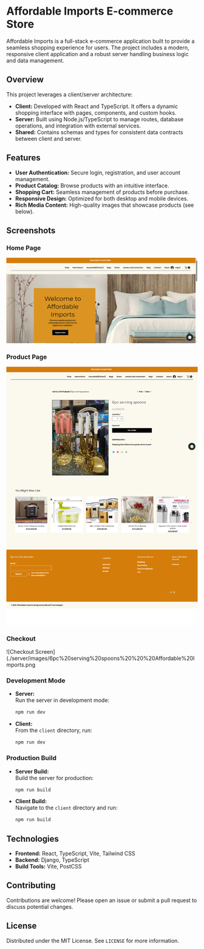 # Affordable Imports E-commerce Store

Affordable Imports is a full-stack e-commerce application built to provide a seamless shopping experience for users. The project includes a modern, responsive client application and a robust server handling business logic and data management.



## Overview

This project leverages a client/server architecture:

- **Client:** Developed with React and TypeScript. It offers a dynamic shopping interface with pages, components, and custom hooks.
- **Server:** Built using Node.js/TypeScript to manage routes, database operations, and integration with external services.
- **Shared:** Contains schemas and types for consistent data contracts between client and server.

## Features

- **User Authentication:** Secure login, registration, and user account management.
- **Product Catalog:** Browse products with an intuitive interface.
- **Shopping Cart:** Seamless management of products before purchase.
- **Responsive Design:** Optimized for both desktop and mobile devices.
- **Rich Media Content:** High-quality images that showcase products (see below).

## Screenshots

### Home Page
![Home Page](./server/images/screenshot%20(28).png)

### Product Page
![Product Page](./server/images/screenshot%20(25).png)

### Checkout
![Checkout Screen](./server/images/6pc%20serving%20spoons%20%20%20Affordable%20Imports.png

### Development Mode

- **Server:**  
  Run the server in development mode:

  ```sh
  npm run dev
  ```

- **Client:**  
  From the `client` directory, run:

  ```sh
  npm run dev
  ```

### Production Build

- **Server Build:**  
  Build the server for production:

  ```sh
  npm run build
  ```

- **Client Build:**  
  Navigate to the `client` directory and run:

  ```sh
  npm run build
  ```

## Technologies

- **Frontend:** React, TypeScript, Vite, Tailwind CSS
- **Backend:** Django, TypeScript
- **Build Tools:** Vite, PostCSS

## Contributing

Contributions are welcome! Please open an issue or submit a pull request to discuss potential changes.

## License

Distributed under the MIT License. See `LICENSE` for more information.